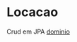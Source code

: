 # Locacao
Crud em JPA 
[dominio](https://github.com/Nogueira-lucas/Locacao/blob/master/docs/Dominio.jpg)

